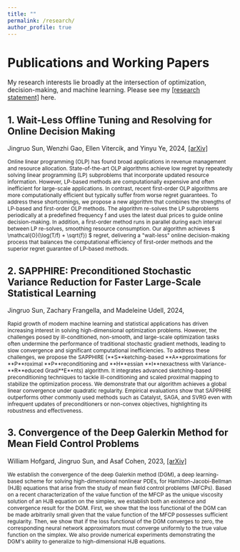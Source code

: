 ```yaml
---
title: ""
permalink: /research/
author_profile: true
---
```


# Publications and Working Papers

My research interests lie broadly at the intersection of optimization, decision-making, and machine learning. Please see my [[research statement]](/_pages/statement.pdf) here.

## 1. Wait-Less Offline Tuning and Resolving for Online Decision Making

Jingruo Sun, Wenzhi Gao, Ellen Vitercik, and Yinyu Ye, 2024, [[arXiv]](https://arxiv.org/abs/2412.09594)

<span style="font-size:85%;"> 
Online linear programming (OLP) has found broad applications in revenue management and resource allocation. State-of-the-art OLP algorithms achieve low regret by repeatedly solving linear programming (LP) subproblems that incorporate updated resource information. However, LP-based methods are computationally expensive and often inefficient for large-scale applications. In contrast, recent first-order OLP algorithms are more computationally efficient but typically suffer from worse regret guarantees. To address these shortcomings, we propose a new algorithm that combines the strengths of LP-based and first-order OLP methods. The algorithm re-solves the LP subproblems periodically at a predefined frequency f and uses the latest dual prices to guide online decision-making. In addition, a first-order method runs in parallel during each interval between LP re-solves, smoothing resource consumption. Our algorithm achieves $ \mathcal{O}(\log(T/f) + \sqrt{f}) $ regret, delivering a "wait-less" online decision-making process that balances the computational efficiency of first-order methods and the superior regret guarantee of LP-based methods. 
</span>

## 2. SAPPHIRE: Preconditioned Stochastic Variance Reduction for Faster Large-Scale Statistical Learning

Jingruo Sun, Zachary Frangella, and Madeleine Udell, 2024, 

<span style="font-size:85%;"> 
Rapid growth of modern machine learning and statistical applications has driven increasing interest in solving high-dimensional optimization problems. However, the challenges posed by ill-conditioned, non-smooth, and large-scale optimization tasks often undermine the performance of traditional stochastic gradient methods, leading to slow convergence and significant computational inefficiencies. 
To address these challenges, we propose the SAPPHIRE (**S**ketching-based **A**pproximations for **P**roximal **P**reconditioning and **H**essian **I**nexactness with Variance-**R**educed Gradi**E**nts) algorithm. It integrates advanced sketching-based preconditioning techniques to tackle ill-conditioning and scaled proximal mapping to stabilize the optimization process. We demonstrate that our algorithm achieves a global linear convergence under quadratic regularity. Empirical evaluations show that SAPPHIRE outperforms other commonly used methods such as Catalyst, SAGA, and SVRG even with infrequent updates of preconditioners or non-convex objectives, highlighting its robustness and effectiveness. 
</span>

## 3. Convergence of the Deep Galerkin Method for Mean Field Control Problems

William Hofgard, Jingruo Sun, and Asaf Cohen, 2023, [[arXiv]](https://arxiv.org/abs/2405.13346)

<span style="font-size:85%;"> 
We establish the convergence of the deep Galerkin method (DGM), a deep learning-based scheme for solving high-dimensional nonlinear PDEs, for Hamilton-Jacobi-Bellman (HJB) equations that arise from the study of mean field control problems (MFCPs). Based on a recent characterization of the value function of the MFCP as the unique viscosity solution of an HJB equation on the simplex, we establish both an existence and convergence result for the DGM. First, we show that the loss functional of the DGM can be made arbitrarily small given that the value function of the MFCP possesses sufficient regularity. Then, we show that if the loss functional of the DGM converges to zero, the corresponding neural network approximators must converge uniformly to the true value function on the simplex. We also provide numerical experiments demonstrating the DGM's ability to generalize to high-dimensional HJB equations.
</span>
